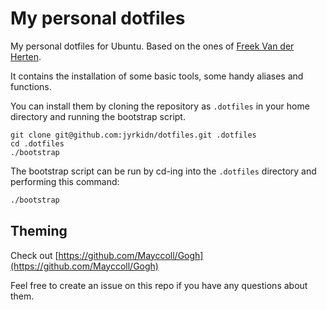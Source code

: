 # My personal dotfiles

My personal dotfiles for Ubuntu. Based on the ones of [Freek Van der Herten](https://github.com/freekmurze/dotfiles).

It contains the installation of some basic tools, some handy aliases and functions.

You can install them by cloning the repository as `.dotfiles` in your home directory and running the bootstrap script.

```
git clone git@github.com:jyrkidn/dotfiles.git .dotfiles
cd .dotfiles
./bootstrap
```

The bootstrap script can be run by cd-ing into the `.dotfiles` directory and performing this command:

```bash
./bootstrap
```

## Theming

Check out [https://github.com/Mayccoll/Gogh](https://github.com/Mayccoll/Gogh)

Feel free to create an issue on this repo if you have any questions about them.
